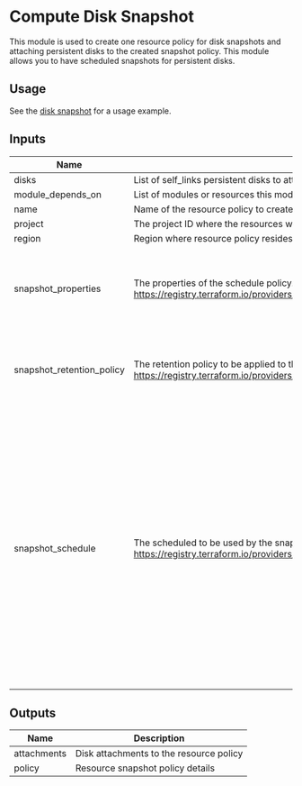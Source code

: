 # Compute Disk Snapshot

This module is used to create one resource policy for disk snapshots and attaching
persistent disks to the created snapshot policy. This module allows you to have
scheduled snapshots for persistent disks.

## Usage

See the [disk snapshot](https://github.com/terraform-google-modules/terraform-google-vm/tree/master/examples/compute_instance/disk_snapshot) for a usage example.

<!-- BEGINNING OF PRE-COMMIT-TERRAFORM DOCS HOOK -->
## Inputs

| Name | Description | Type | Default | Required |
|------|-------------|------|---------|:--------:|
| disks | List of self\_links persistent disks to attach the snapshot policy to (ie. projects/project\_id/disks/diskname/zones/zone\_name) | `list(string)` | `[]` | no |
| module\_depends\_on | List of modules or resources this module depends on | `list(any)` | `[]` | no |
| name | Name of the resource policy to create | `string` | n/a | yes |
| project | The project ID where the resources will be created | `string` | n/a | yes |
| region | Region where resource policy resides | `string` | n/a | yes |
| snapshot\_properties | The properties of the schedule policy. For more details see https://registry.terraform.io/providers/hashicorp/google/latest/docs/resources/compute_resource_policy#snapshot_properties | <pre>object(<br>    {<br>      guest_flush       = bool<br>      labels            = map(string)<br>      storage_locations = list(string)<br>    }<br>  )</pre> | `null` | no |
| snapshot\_retention\_policy | The retention policy to be applied to the schedule policy. For more details see https://registry.terraform.io/providers/hashicorp/google/latest/docs/resources/compute_resource_policy#retention_policy | <pre>object(<br>    {<br>      max_retention_days    = number<br>      on_source_disk_delete = string<br>    }<br>  )</pre> | n/a | yes |
| snapshot\_schedule | The scheduled to be used by the snapshot policy. For more details see https://registry.terraform.io/providers/hashicorp/google/latest/docs/resources/compute_resource_policy#schedule | <pre>object(<br>    {<br>      daily_schedule = object(<br>        {<br>          days_in_cycle = number<br>          start_time    = string<br>        }<br>      )<br>      hourly_schedule = object(<br>        {<br>          hours_in_cycle = number<br>          start_time     = string<br>        }<br>      )<br>      weekly_schedule = object(<br>        {<br>          day_of_weeks = set(object(<br>            {<br>              day        = string<br>              start_time = string<br>            }<br>          ))<br>        }<br>      )<br>    }<br>  )</pre> | n/a | yes |

## Outputs

| Name | Description |
|------|-------------|
| attachments | Disk attachments to the resource policy |
| policy | Resource snapshot policy details |

<!-- END OF PRE-COMMIT-TERRAFORM DOCS HOOK -->
